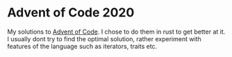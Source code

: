 # Advent of Code 2020
My solutions to [Advent of Code](https://adventofcode.com/2020). I chose to do them in rust to get better at it.
I usually dont try to find the optimal solution, rather experiment with features of the language such as iterators, traits etc.
